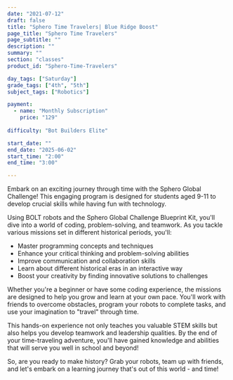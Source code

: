 ```yaml
---
date: "2021-07-12"
draft: false
title: "Sphero Time Travelers| Blue Ridge Boost"
page_title: "Sphero Time Travelers"
page_subtitle: ""
description: ""
summary: ""
section: "classes"
product_id: "Sphero-Time-Travelers"

day_tags: ["Saturday"]
grade_tags: ["4th", "5th"]
subject_tags: ["Robotics"]

payment:
  - name: "Monthly Subscription"
    price: "129"
  
difficulty: "Bot Builders Elite"

start_date: ""
end_date: "2025-06-02"
start_time: "2:00"
end_time: "3:00"

---
```

Embark on an exciting journey through time with the Sphero Global Challenge! This engaging program is designed for students aged 9-11 to develop crucial skills while having fun with technology.

Using BOLT robots and the Sphero Global Challenge Blueprint Kit, you'll dive into a world of coding, problem-solving, and teamwork. As you tackle various missions set in different historical periods, you'll:

- Master programming concepts and techniques
- Enhance your critical thinking and problem-solving abilities
- Improve communication and collaboration skills
- Learn about different historical eras in an interactive way
- Boost your creativity by finding innovative solutions to challenges

Whether you're a beginner or have some coding experience, the missions are designed to help you grow and learn at your own pace. You'll work with friends to overcome obstacles, program your robots to complete tasks, and use your imagination to "travel" through time.

This hands-on experience not only teaches you valuable STEM skills but also helps you develop teamwork and leadership qualities. By the end of your time-traveling adventure, you'll have gained knowledge and abilities that will serve you well in school and beyond!

So, are you ready to make history? Grab your robots, team up with friends, and let's embark on a learning journey that's out of this world - and time!